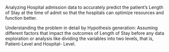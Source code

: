 Analyzing Hospital admission data to accurately predict the patient’s Length of Stay
at the time of admit so that the hospitals can optimize resources and function better.

Understanding the problem in detail by Hypothesis generation: Assuming different
factors that impact the outcomes of Length of Stay before any data exploration or 
analysis like dividing the variables into two levels, that is, Patient-Level and Hospital-
Level.
